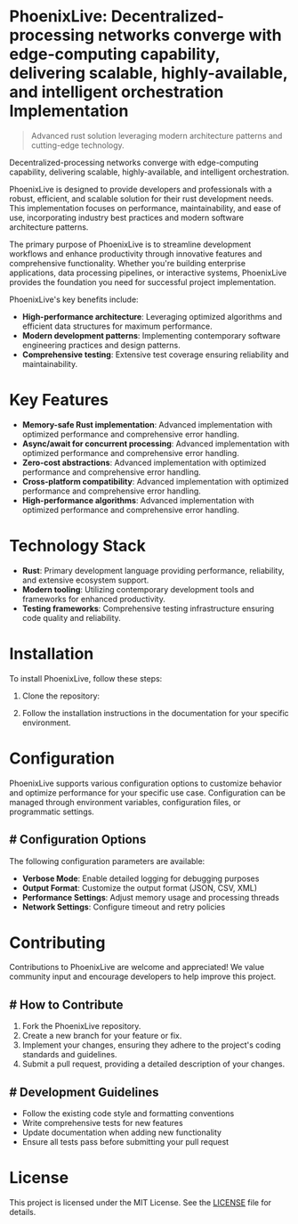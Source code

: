 <!-- fallback_PhoenixLive_20251015184955_32385 -->

# PhoenixLive: Decentralized-processing networks converge with edge-computing capability, delivering scalable, highly-available, and intelligent orchestration Implementation
> Advanced rust solution leveraging modern architecture patterns and cutting-edge technology.

Decentralized-processing networks converge with edge-computing capability, delivering scalable, highly-available, and intelligent orchestration.

PhoenixLive is designed to provide developers and professionals with a robust, efficient, and scalable solution for their rust development needs. This implementation focuses on performance, maintainability, and ease of use, incorporating industry best practices and modern software architecture patterns.

The primary purpose of PhoenixLive is to streamline development workflows and enhance productivity through innovative features and comprehensive functionality. Whether you're building enterprise applications, data processing pipelines, or interactive systems, PhoenixLive provides the foundation you need for successful project implementation.

PhoenixLive's key benefits include:

* **High-performance architecture**: Leveraging optimized algorithms and efficient data structures for maximum performance.
* **Modern development patterns**: Implementing contemporary software engineering practices and design patterns.
* **Comprehensive testing**: Extensive test coverage ensuring reliability and maintainability.

# Key Features

* **Memory-safe Rust implementation**: Advanced implementation with optimized performance and comprehensive error handling.
* **Async/await for concurrent processing**: Advanced implementation with optimized performance and comprehensive error handling.
* **Zero-cost abstractions**: Advanced implementation with optimized performance and comprehensive error handling.
* **Cross-platform compatibility**: Advanced implementation with optimized performance and comprehensive error handling.
* **High-performance algorithms**: Advanced implementation with optimized performance and comprehensive error handling.

# Technology Stack

* **Rust**: Primary development language providing performance, reliability, and extensive ecosystem support.
* **Modern tooling**: Utilizing contemporary development tools and frameworks for enhanced productivity.
* **Testing frameworks**: Comprehensive testing infrastructure ensuring code quality and reliability.

# Installation

To install PhoenixLive, follow these steps:

1. Clone the repository:


2. Follow the installation instructions in the documentation for your specific environment.

# Configuration

PhoenixLive supports various configuration options to customize behavior and optimize performance for your specific use case. Configuration can be managed through environment variables, configuration files, or programmatic settings.

## # Configuration Options

The following configuration parameters are available:

* **Verbose Mode**: Enable detailed logging for debugging purposes
* **Output Format**: Customize the output format (JSON, CSV, XML)
* **Performance Settings**: Adjust memory usage and processing threads
* **Network Settings**: Configure timeout and retry policies

# Contributing

Contributions to PhoenixLive are welcome and appreciated! We value community input and encourage developers to help improve this project.

## # How to Contribute

1. Fork the PhoenixLive repository.
2. Create a new branch for your feature or fix.
3. Implement your changes, ensuring they adhere to the project's coding standards and guidelines.
4. Submit a pull request, providing a detailed description of your changes.

## # Development Guidelines

* Follow the existing code style and formatting conventions
* Write comprehensive tests for new features
* Update documentation when adding new functionality
* Ensure all tests pass before submitting your pull request

# License

This project is licensed under the MIT License. See the [LICENSE](https://github.com/lisaantal/PhoenixLive/blob/main/LICENSE) file for details.
